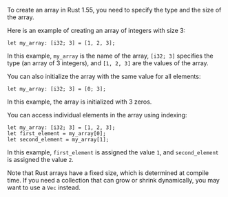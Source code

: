 To create an array in Rust 1.55, you need to specify the type and the size of the array.

Here is an example of creating an array of integers with size 3:

```
let my_array: [i32; 3] = [1, 2, 3];
```

In this example, `my_array` is the name of the array, `[i32; 3]` specifies the type (an array of 3 integers), and `[1, 2, 3]` are the values of the array.

You can also initialize the array with the same value for all elements:

```
let my_array: [i32; 3] = [0; 3];
```

In this example, the array is initialized with 3 zeros.

You can access individual elements in the array using indexing:

```
let my_array: [i32; 3] = [1, 2, 3];
let first_element = my_array[0];
let second_element = my_array[1];
```

In this example, `first_element` is assigned the value `1`, and `second_element` is assigned the value `2`.

Note that Rust arrays have a fixed size, which is determined at compile time. If you need a collection that can grow or shrink dynamically, you may want to use a `Vec` instead.